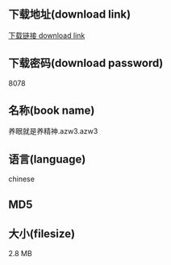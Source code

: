 ## 下载地址(download link)
[下载链接 download link](https://tutu365.netlify.app/?s=%E5%85%BB%E7%9C%BC%E5%B0%B1%E6%98%AF%E5%85%BB%E7%B2%BE%E7%A5%9E.azw3)

## 下载密码(download password)
8078

## 名称(book name)
养眼就是养精神.azw3.azw3

## 语言(language)
chinese

## MD5


## 大小(filesize)
2.8 MB
